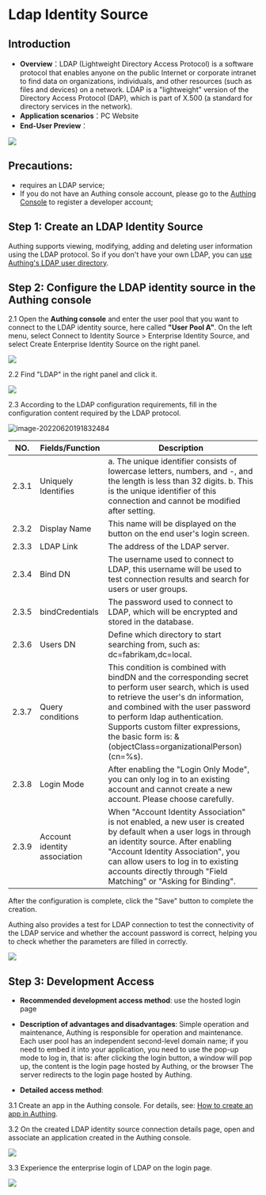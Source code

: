 # Ldap Identity Source

<LastUpdated/>

## Introduction

- **Overview**：LDAP (Lightweight Directory Access Protocol) is a software protocol that enables anyone on the public Internet or corporate intranet to find data on organizations, individuals, and other resources (such as files and devices) on a network. LDAP is a "lightweight" version of the Directory Access Protocol (DAP), which is part of X.500 (a standard for directory services in the network).
- **Application scenarios**：PC Website
- **End-User Preview**：

<img src="./images/06loginpage.png" />

## Precautions:

- requires an LDAP service;
- If you do not have an Authing console account, please go to the [Authing Console](https://authing.cn/) to register a developer account;

## Step 1: Create an LDAP Identity Source

Authing supports viewing, modifying, adding and deleting user information using the LDAP protocol. So if you don't have your own LDAP, you can [use Authing's LDAP user directory](https://docs.authing.cn/v2/guides/users/ldap-user-directory.html).



## Step 2: Configure the LDAP identity source in the Authing console

2.1 Open the **Authing console** and enter the user pool that you want to connect to the LDAP identity source, here called **"User Pool A"**. On the left menu, select Connect to Identity Source > Enterprise Identity Source, and select Create Enterprise Identity Source on the right panel.

<img src="./images/01opensource.png" />

2.2 Find "LDAP" in the right panel and click it.

<img src="./images/02chooseldap.png" />

2.3 According to the LDAP configuration requirements, fill in the configuration content required by the LDAP protocol.

![image-20220620191832484](/Users/jasenyang/Documents/gitAuthing/docs/docs/en/connections/ldap/images/03inputconfig.png)

| NO.    | Fields/Function | Description                                                  |
| ------ | --------------- | ------------------------------------------------------------ |
| 2.3.1  | Uniquely Identifies          | a. The unique identifier consists of lowercase letters, numbers, and -, and the length is less than 32 digits. b. This is the unique identifier of this connection and cannot be modified after setting. |
| 2.3.2  | Display Name                 | This name will be displayed on the button on the end user's login screen. |
| 2.3.3  | LDAP Link       | The address of the LDAP server. |
| 2.3.4  | Bind DN         | The username used to connect to LDAP, this username will be used to test connection results and search for users or user groups. |
| 2.3.5  |bindCredentials    | The password used to connect to LDAP, which will be encrypted and stored in the database. |
| 2.3.6  | Users DN        | Define which directory to start searching from, such as: dc=fabrikam,dc=local. |
| 2.3.7  | Query conditions        | This condition is combined with bindDN and the corresponding secret to perform user search, which is used to retrieve the user's dn information, and combined with the user password to perform ldap authentication. Supports custom filter expressions, the basic form is: &(objectClass=organizationalPerson)(cn=%s). |
| 2.3.8 | Login Mode                   | After enabling the "Login Only Mode", you can only log in to an existing account and cannot create a new account. Please choose carefully. |
| 2.3.9 | Account identity association | When "Account Identity Association" is not enabled, a new user is created by default when a user logs in through an identity source. After enabling "Account Identity Association", you can allow users to log in to existing accounts directly through "Field Matching" or "Asking for Binding". |

After the configuration is complete, click the "Save" button to complete the creation.

Authing also provides a test for LDAP connection to test the connectivity of the LDAP service and whether the account password is correct, helping you to check whether the parameters are filled in correctly.

<img src="./images/04testuseful.png" />

## Step 3: Development Access

- **Recommended development access method**: use the hosted login page

- **Description of advantages and disadvantages**: Simple operation and maintenance, Authing is responsible for operation and maintenance. Each user pool has an independent second-level domain name; if you need to embed it into your application, you need to use the pop-up mode to log in, that is: after clicking the login button, a window will pop up, the content is the login page hosted by Authing, or the browser The server redirects to the login page hosted by Authing.

- **Detailed access method**:

3.1 Create an app in the Authing console. For details, see: [How to create an app in Authing](https://docs.authing.cn/v2/guides/app/create-app.html).

3.2 On the created LDAP identity source connection details page, open and associate an application created in the Authing console.

<img src="./images/05openldapapp.png" />

3.3 Experience the enterprise login of LDAP on the login page.

<img src="./images/06loginpage.png" />